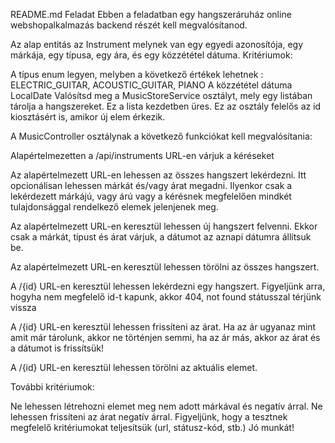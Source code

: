 README.md
Feladat
Ebben a feladatban egy hangszeráruház online webshopalkalmazás backend részét kell megvalósítanod.

Az alap entitás az Instrument melynek van egy egyedi azonosítója, egy márkája, egy típusa, egy ára, és egy közzététel dátuma. 
Kritériumok:

A típus enum legyen, melyben a következő értékek lehetnek : ELECTRIC_GUITAR, ACOUSTIC_GUITAR, PIANO
A közzététel dátuma LocalDate
Valósítsd meg a MusicStoreService osztályt, mely egy listában tárolja a hangszereket. Ez a lista kezdetben üres. 
Ez az osztály felelős az id kiosztásért is, amikor új elem érkezik.

A MusicController osztálynak a következő funkciókat kell megvalósítania:

Alapértelmezetten a /api/instruments URL-en várjuk a kéréseket

Az alapértelmezett URL-en lehessen az összes hangszert lekérdezni. 
Itt opcionálisan lehessen márkát és/vagy árat megadni. 
Ilyenkor csak a lekérdezett márkájú, vagy árú vagy a kérésnek megfelelően mindkét 
tulajdonsággal rendelkező elemek jelenjenek meg.

Az alapértelmezett URL-en keresztül lehessen új hangszert felvenni. 
Ekkor csak a márkát, típust és árat várjuk, a dátumot az aznapi dátumra állítsuk be.

Az alapértelmezett URL-en keresztül lehessen törölni az összes hangszert.

A /{id} URL-en keresztül lehessen lekérdezni egy hangszert. 
Figyeljünk arra, hogyha nem megfelelő id-t kapunk, akkor 404, not found státusszal térjünk vissza

A /{id} URL-en keresztül lehessen frissíteni az árat. Ha az ár ugyanaz mint amit már tárolunk, akkor ne történjen semmi, ha az ár más, akkor az árat és a dátumot is frissítsük!

A /{id} URL-en keresztül lehessen törölni az aktuális elemet.

További kritériumok:

Ne lehessen létrehozni elemet meg nem adott márkával és negatív árral.
Ne lehessen frissíteni az árat negatív árral.
Figyeljünk, hogy a tesztnek megfelelő kritériumokat teljesítsük (url, státusz-kód, stb.)
Jó munkát!